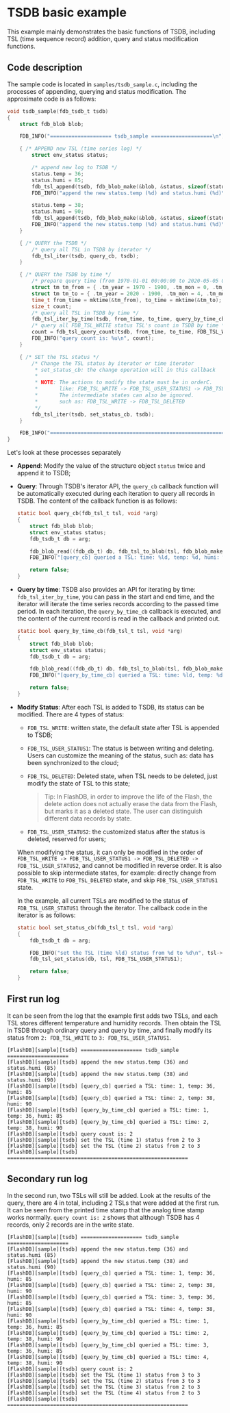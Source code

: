 # TSDB basic example

This example mainly demonstrates the basic functions of TSDB, including TSL (time sequence record) addition, query and status modification functions.

## Code description

The sample code is located in `samples/tsdb_sample.c`, including the processes of appending, querying and status modification. The approximate code is as follows:

```C
void tsdb_sample(fdb_tsdb_t tsdb)
{
    struct fdb_blob blob;

    FDB_INFO("==================== tsdb_sample ====================\n");

    { /* APPEND new TSL (time series log) */
        struct env_status status;

        /* append new log to TSDB */
        status.temp = 36;
        status.humi = 85;
        fdb_tsl_append(tsdb, fdb_blob_make(&blob, &status, sizeof(status)));
        FDB_INFO("append the new status.temp (%d) and status.humi (%d)\n", status.temp, status.humi);

        status.temp = 38;
        status.humi = 90;
        fdb_tsl_append(tsdb, fdb_blob_make(&blob, &status, sizeof(status)));
        FDB_INFO("append the new status.temp (%d) and status.humi (%d)\n", status.temp, status.humi);
    }

    { /* QUERY the TSDB */
        /* query all TSL in TSDB by iterator */
        fdb_tsl_iter(tsdb, query_cb, tsdb);
    }

    { /* QUERY the TSDB by time */
        /* prepare query time (from 1970-01-01 00:00:00 to 2020-05-05 00:00:00) */
        struct tm tm_from = { .tm_year = 1970 - 1900, .tm_mon = 0, .tm_mday = 1, .tm_hour = 0, .tm_min = 0, .tm_sec = 0 };
        struct tm tm_to = { .tm_year = 2020 - 1900, .tm_mon = 4, .tm_mday = 5, .tm_hour = 0, .tm_min = 0, .tm_sec = 0 };
        time_t from_time = mktime(&tm_from), to_time = mktime(&tm_to);
        size_t count;
        /* query all TSL in TSDB by time */
        fdb_tsl_iter_by_time(tsdb, from_time, to_time, query_by_time_cb, tsdb);
        /* query all FDB_TSL_WRITE status TSL's count in TSDB by time */
        count = fdb_tsl_query_count(tsdb, from_time, to_time, FDB_TSL_WRITE);
        FDB_INFO("query count is: %u\n", count);
    }

    { /* SET the TSL status */
        /* Change the TSL status by iterator or time iterator
         * set_status_cb: the change operation will in this callback
         *
         * NOTE: The actions to modify the state must be in orderC.
         *       like: FDB_TSL_WRITE -> FDB_TSL_USER_STATUS1 -> FDB_TSL_DELETED -> FDB_TSL_USER_STATUS2
         *       The intermediate states can also be ignored.
         *       such as: FDB_TSL_WRITE -> FDB_TSL_DELETED
         */
        fdb_tsl_iter(tsdb, set_status_cb, tsdb);
    }

    FDB_INFO("===========================================================\n");
}
```

Let's look at these processes separately

- **Append**: Modify the value of the structure object `status` twice and append it to TSDB;

- **Query**: Through TSDB's iterator API, the `query_cb` callback function will be automatically executed during each iteration to query all records in TSDB. The content of the callback function is as follows:

  ```C
  static bool query_cb(fdb_tsl_t tsl, void *arg)
  {
      struct fdb_blob blob;
      struct env_status status;
      fdb_tsdb_t db = arg;
  
      fdb_blob_read((fdb_db_t) db, fdb_tsl_to_blob(tsl, fdb_blob_make(&blob, &status, sizeof(status))));
      FDB_INFO("[query_cb] queried a TSL: time: %ld, temp: %d, humi: %d\n", tsl->time, status.temp, status.humi);
  
      return false;
  }
  ```

- **Query by time**: TSDB also provides an API for iterating by time: `fdb_tsl_iter_by_time`, you can pass in the start and end time, and the iterator will iterate the time series records according to the passed time period. In each iteration, the `query_by_time_cb` callback is executed, and the content of the current record is read in the callback and printed out.

  ```C
  static bool query_by_time_cb(fdb_tsl_t tsl, void *arg)
  {
      struct fdb_blob blob;
      struct env_status status;
      fdb_tsdb_t db = arg;
  
      fdb_blob_read((fdb_db_t) db, fdb_tsl_to_blob(tsl, fdb_blob_make(&blob, &status, sizeof(status))));
      FDB_INFO("[query_by_time_cb] queried a TSL: time: %ld, temp: %d, humi: %d\n", tsl->time, status.temp, status.humi);
  
      return false;
  }
  ```

- **Modify Status**: After each TSL is added to TSDB, its status can be modified. There are 4 types of status:

  - `FDB_TSL_WRITE`: written state, the default state after TSL is appended to TSDB;

  - `FDB_TSL_USER_STATUS1`: The status is between writing and deleting. Users can customize the meaning of the status, such as: data has been synchronized to the cloud;

  - `FDB_TSL_DELETED`: Deleted state, when TSL needs to be deleted, just modify the state of TSL to this state;

    > Tip: In FlashDB, in order to improve the life of the Flash, the delete action does not actually erase the data from the Flash, but marks it as a deleted state. The user can distinguish different data records by state.

  - `FDB_TSL_USER_STATUS2`: the customized status after the status is deleted, reserved for users;

  When modifying the status, it can only be modified in the order of `FDB_TSL_WRITE -> FDB_TSL_USER_STATUS1 -> FDB_TSL_DELETED -> FDB_TSL_USER_STATUS2`, and cannot be modified in reverse order. It is also possible to skip intermediate states, for example: directly change from `FDB_TSL_WRITE` to `FDB_TSL_DELETED` state, and skip `FDB_TSL_USER_STATUS1` state.

  In the example, all current TSLs are modified to the status of `FDB_TSL_USER_STATUS1` through the iterator. The callback code in the iterator is as follows:

  ```C
  static bool set_status_cb(fdb_tsl_t tsl, void *arg)
  {
      fdb_tsdb_t db = arg;
  
      FDB_INFO("set the TSL (time %ld) status from %d to %d\n", tsl->time, tsl->status, FDB_TSL_USER_STATUS1);
      fdb_tsl_set_status(db, tsl, FDB_TSL_USER_STATUS1);
  
      return false;
  }
  ```

## First run log

It can be seen from the log that the example first adds two TSLs, and each TSL stores different temperature and humidity records. Then obtain the TSL in TSDB through ordinary query and query by time, and finally modify its status from `2: FDB_TSL_WRITE` to `3: FDB_TSL_USER_STATUS1`.

```
[FlashDB][sample][tsdb] ==================== tsdb_sample ====================
[FlashDB][sample][tsdb] append the new status.temp (36) and status.humi (85)
[FlashDB][sample][tsdb] append the new status.temp (38) and status.humi (90)
[FlashDB][sample][tsdb] [query_cb] queried a TSL: time: 1, temp: 36, humi: 85
[FlashDB][sample][tsdb] [query_cb] queried a TSL: time: 2, temp: 38, humi: 90
[FlashDB][sample][tsdb] [query_by_time_cb] queried a TSL: time: 1, temp: 36, humi: 85
[FlashDB][sample][tsdb] [query_by_time_cb] queried a TSL: time: 2, temp: 38, humi: 90
[FlashDB][sample][tsdb] query count is: 2
[FlashDB][sample][tsdb] set the TSL (time 1) status from 2 to 3
[FlashDB][sample][tsdb] set the TSL (time 2) status from 2 to 3
[FlashDB][sample][tsdb] ===========================================================
```

## Secondary run log

In the second run, two TSLs will still be added. Look at the results of the query, there are 4 in total, including 2 TSLs that were added at the first run. It can be seen from the printed time stamp that the analog time stamp works normally. `query count is: 2` shows that although TSDB has 4 records, only 2 records are in the write state.

```
[FlashDB][sample][tsdb] ==================== tsdb_sample ====================
[FlashDB][sample][tsdb] append the new status.temp (36) and status.humi (85)
[FlashDB][sample][tsdb] append the new status.temp (38) and status.humi (90)
[FlashDB][sample][tsdb] [query_cb] queried a TSL: time: 1, temp: 36, humi: 85
[FlashDB][sample][tsdb] [query_cb] queried a TSL: time: 2, temp: 38, humi: 90
[FlashDB][sample][tsdb] [query_cb] queried a TSL: time: 3, temp: 36, humi: 85
[FlashDB][sample][tsdb] [query_cb] queried a TSL: time: 4, temp: 38, humi: 90
[FlashDB][sample][tsdb] [query_by_time_cb] queried a TSL: time: 1, temp: 36, humi: 85
[FlashDB][sample][tsdb] [query_by_time_cb] queried a TSL: time: 2, temp: 38, humi: 90
[FlashDB][sample][tsdb] [query_by_time_cb] queried a TSL: time: 3, temp: 36, humi: 85
[FlashDB][sample][tsdb] [query_by_time_cb] queried a TSL: time: 4, temp: 38, humi: 90
[FlashDB][sample][tsdb] query count is: 2
[FlashDB][sample][tsdb] set the TSL (time 1) status from 3 to 3
[FlashDB][sample][tsdb] set the TSL (time 2) status from 3 to 3
[FlashDB][sample][tsdb] set the TSL (time 3) status from 2 to 3
[FlashDB][sample][tsdb] set the TSL (time 4) status from 2 to 3
[FlashDB][sample][tsdb] ===========================================================
```
